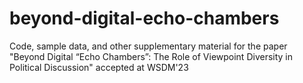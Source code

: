 # beyond-digital-echo-chambers
Code, sample data, and other supplementary material for the paper "Beyond Digital “Echo Chambers”: The Role of Viewpoint Diversity in Political Discussion" accepted at WSDM'23
